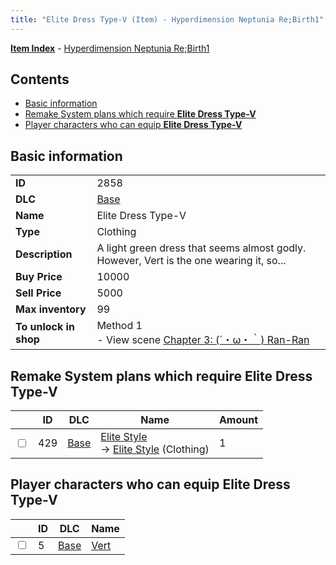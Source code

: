 ```yaml
---
title: "Elite Dress Type-V (Item) - Hyperdimension Neptunia Re;Birth1"
---
```


[**Item Index**](/neptunia/rb1/item/index.html) - [Hyperdimension Neptunia Re;Birth1](/neptunia/rb1)

## Contents

- [Basic information](#basic-information)
- [Remake System plans which require **Elite Dress Type-V**](#remake-system-plans-which-require-elite-dress-type-v)
- [Player characters who can equip **Elite Dress Type-V**](#player-characters-who-can-equip-elite-dress-type-v)

## Basic information

|   |   |
| -- | -- |
| **ID** | 2858 |
| **DLC** | [Base](/neptunia/rb1/dlc/1-base.html) |
| **Name** | Elite Dress Type-V |
| **Type** | Clothing |
| **Description** | A light green dress that seems almost godly. However, Vert is the one wearing it, so... |
| **Buy Price** | 10000 |
| **Sell Price** | 5000 |
| **Max inventory** | 99 |
| **To unlock in shop** | Method 1<br />- View scene [Chapter 3: (´・ω・｀) Ran-Ran](/neptunia/rb1/scene/1-309-chapter-3-ran-ran.html) |

## Remake System plans which require **Elite Dress Type-V**

|    | ID | DLC | Name | Amount |
| -- | -- | --- | ---- | ------ |
| <input type="checkbox" id="rb1-remake-1-429" class="trackbox" /> | 429 | [Base](/neptunia/rb1/dlc/1-base.html) | [Elite Style](/neptunia/rb1/remake/1-429-elite-style.html)<br />→ [Elite Style](/neptunia/rb1/item/1-2861-elite-style.html) (Clothing) | 1 |

## Player characters who can equip **Elite Dress Type-V**

|    | ID | DLC | Name |
| -- | -- | --- | ---- |
| <input type="checkbox" id="rb1-player-1-5" class="trackbox" /> | 5 | [Base](/neptunia/rb1/dlc/1-base.html) | [Vert](/neptunia/rb1/player/1-5-vert.html) |